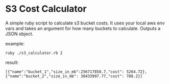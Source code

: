 # S3 Cost Calculator  

A simple ruby script to calculate s3 bucket costs. It uses your local aws env vars and takes an argument for how many buckets to calculate. Outputs a JSON object.

example:  
```
ruby ./s3_calculator.rb 2
```  
result:  
```
[{"name":"bucket_1","size_in_mb":256717858.7,"cost": 5264.72},{"name":"bucket_2","size_in_mb": 38433997.77,"cost": 788.2}]
```
